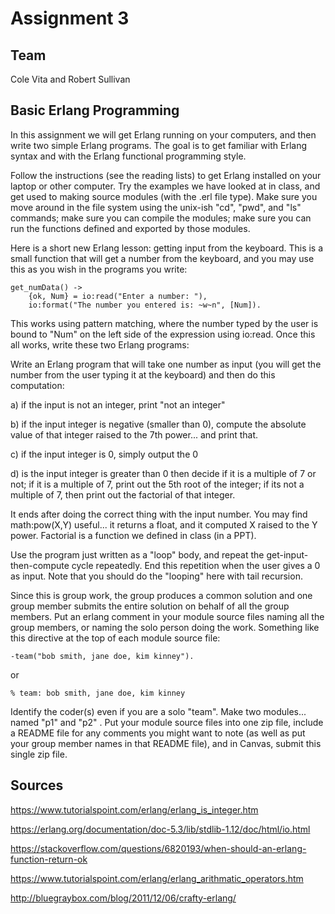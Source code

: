 # Assignment 3
## Team
Cole Vita and Robert Sullivan
## Basic Erlang Programming
In this assignment we will get Erlang running on your computers, and then write two simple Erlang programs. The goal is to get familiar with Erlang syntax and with the Erlang functional programming style.

Follow the instructions (see the reading lists) to get Erlang installed on your laptop or other computer. Try the examples we have looked at in class, and get used to making source modules (with the .erl file type). Make sure you move around in the file system using the unix-ish "cd", "pwd", and "ls" commands; make sure you can compile the modules; make sure you can run the functions defined and exported by those modules.

Here is a short new Erlang lesson: getting input from the keyboard. This is a small function that will get a number from the keyboard, and you may use this as you wish in the programs you write:

    get_numData() ->
        {ok, Num} = io:read("Enter a number: "),
        io:format("The number you entered is: ~w~n", [Num]).

This works using pattern matching, where the number typed by the user is bound to "Num" on the left side of the expression using io:read.
Once this all works, write these two Erlang programs:


Write an Erlang program that will take one number as input (you will get the number from the user typing it at the keyboard) and then do this computation:

a) if the input is not an integer, print "not an integer"
    
b) if the input integer is negative (smaller than 0), compute
       the absolute value of that integer raised to the 7th power... 
       and print that.
       
c) if the input integer is 0, simply output the 0
    
d) is the input integer is greater than 0 then decide if it is 
       a multiple of 7 or not; if it is a multiple of 7, print out 
       the 5th root of the integer; if its not a multiple of 7, then 
       print out the factorial of that integer.
       
It ends after doing the correct thing with the input number. You may find math:pow(X,Y) useful... it returns a float, and it computed X raised to the Y power. Factorial is a function we defined in class (in a PPT).


Use the program just written as a "loop" body, and repeat the get-input-then-compute cycle repeatedly. End this repetition when the user gives a 0 as input. Note that you should do the "looping" here with tail recursion.

Since this is group work, the group produces a common solution and one group member submits the entire solution on behalf of all the group members. Put an erlang comment in your module source files naming all the group members, or naming the solo person doing the work. Something like this directive at the top of each module source file:

    -team("bob smith, jane doe, kim kinney").
 or
 
    % team: bob smith, jane doe, kim kinney

Identify the coder(s) even if you are a solo "team".
Make two modules... named "p1" and "p2" . Put your module source files into one zip file, include a README file for any comments you might want to note (as well as put your group member names in that README file), and in Canvas, submit this single zip file.
## Sources
https://www.tutorialspoint.com/erlang/erlang_is_integer.htm

https://erlang.org/documentation/doc-5.3/lib/stdlib-1.12/doc/html/io.html

https://stackoverflow.com/questions/6820193/when-should-an-erlang-function-return-ok

https://www.tutorialspoint.com/erlang/erlang_arithmatic_operators.htm

http://bluegraybox.com/blog/2011/12/06/crafty-erlang/